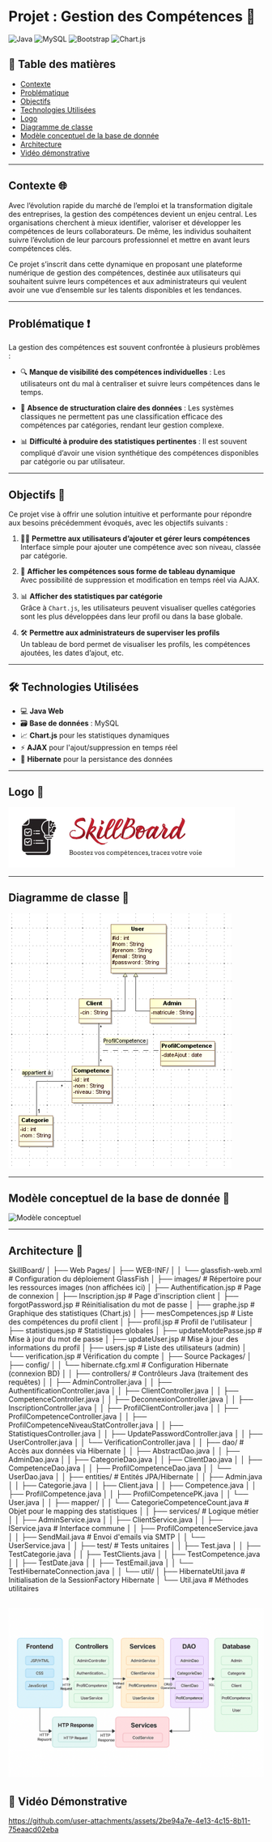 # **Projet : Gestion des Compétences** 🌟
![Java](https://img.shields.io/badge/Java-17-blue) ![MySQL](https://img.shields.io/badge/MySQL-8.0-blue) ![Bootstrap](https://img.shields.io/badge/Bootstrap-5-purple) ![Chart.js](https://img.shields.io/badge/Chart.js-4.0-orange)

## 📌 Table des matières
- [Contexte](#contexte)
- [Problématique](#problématique)
- [Objectifs](#objectifs)
- [Technologies Utilisées](#technologies-utilisées)
-  [Logo](#logo)
- [Diagramme de classe](#diagramme-de-classe)
- [Modèle conceptuel de la base de donnée](#modèle-conceptuel-de-la-base-de-donnée)
- [Architecture](#architecture)
- [Vidéo démonstrative](#Vidéo-Démonstrative)

---

## **Contexte** 🌐

Avec l’évolution rapide du marché de l’emploi et la transformation digitale des entreprises, la gestion des compétences devient un enjeu central. Les organisations cherchent à mieux identifier, valoriser et développer les compétences de leurs collaborateurs. De même, les individus souhaitent suivre l’évolution de leur parcours professionnel et mettre en avant leurs compétences clés.

Ce projet s’inscrit dans cette dynamique en proposant une plateforme numérique de gestion des compétences, destinée aux utilisateurs qui souhaitent suivre leurs compétences et aux administrateurs qui veulent avoir une vue d’ensemble sur les talents disponibles et les tendances.



---

## **Problématique** ❗️

La gestion des compétences est souvent confrontée à plusieurs problèmes :


- 🔍 **Manque de visibilité des compétences individuelles** : Les utilisateurs ont du mal à centraliser et suivre leurs compétences dans le temps.


- 📁 **Absence de structuration claire des données** : Les systèmes classiques ne permettent pas une classification efficace des compétences par catégories, rendant leur gestion complexe.

- 📊 **Difficulté à produire des statistiques pertinentes** : Il est souvent compliqué d’avoir une vision synthétique des compétences disponibles par catégorie ou par utilisateur.

---

## **Objectifs** 🎯

Ce projet vise à offrir une solution intuitive et performante pour répondre aux besoins précédemment évoqués, avec les objectifs suivants :

1. 🧑‍💻 **Permettre aux utilisateurs d’ajouter et gérer leurs compétences**  
   Interface simple pour ajouter une compétence avec son niveau, classée par catégorie.


2. 📌 **Afficher les compétences sous forme de tableau dynamique**  
   Avec possibilité de suppression et modification en temps réel via AJAX.


3. 📊 **Afficher des statistiques par catégorie**  
   Grâce à `Chart.js`, les utilisateurs peuvent visualiser quelles catégories sont les plus développées dans leur profil ou dans la base globale.

   
4. 🛠 **Permettre aux administrateurs de superviser les profils**  
   Un tableau de bord permet de visualiser les profils, les compétences ajoutées, les dates d’ajout, etc.


---

##  🛠 **Technologies Utilisées** 

- 💻 **Java Web**
- 🗃 **Base de données** : MySQL
- 📈 **Chart.js** pour les statistiques dynamiques
- ⚡ **AJAX** pour l'ajout/suppression en temps réel
- 🧩 **Hibernate** pour la persistance des données

---
## **Logo** 🧩

![Logo](./web/images/logo.png)

---
## **Diagramme de classe** 🧩

![Diagramme de classe](./web/images/diagclasses.png)

---

## **Modèle conceptuel de la base de donnée** 🧠

![Modèle conceptuel](./web/imagesconception.png)

---


## **Architecture** 🧩
SkillBoard/
│
├── Web Pages/
│   ├── WEB-INF/
│   │   └── glassfish-web.xml         # Configuration du déploiement GlassFish
│   ├── images/                       # Répertoire pour les ressources images (non affichées ici)
│   ├── Authentification.jsp          # Page de connexion
│   ├── Inscription.jsp               # Page d'inscription client
│   ├── forgotPassword.jsp            # Réinitialisation du mot de passe
│   ├── graphe.jsp                    # Graphique des statistiques (Chart.js)
│   ├── mesCompetences.jsp            # Liste des compétences du profil client
│   ├── profil.jsp                    # Profil de l'utilisateur
│   ├── statistiques.jsp              # Statistiques globales
│   ├── updateMotdePasse.jsp          # Mise à jour du mot de passe
│   ├── updateUser.jsp                # Mise à jour des informations du profil
│   ├── users.jsp                     # Liste des utilisateurs (admin)
│   └── verification.jsp              # Vérification du compte
│
├── Source Packages/
│   ├── config/
│   │   └── hibernate.cfg.xml         # Configuration Hibernate (connexion BD)
│
│   ├── controllers/                  # Contrôleurs Java (traitement des requêtes)
│   │   ├── AdminController.java
│   │   ├── AuthentificationController.java
│   │   ├── ClientController.java
│   │   ├── CompetenceController.java
│   │   ├── DeconnexionController.java
│   │   ├── InscriptionController.java
│   │   ├── ProfilClientController.java
│   │   ├── ProfilCompetenceController.java
│   │   ├── ProfilCompetenceNiveauStatController.java
│   │   ├── StatistiquesController.java
│   │   ├── UpdatePasswordController.java
│   │   ├── UserController.java
│   │   └── VerificationController.java
│
│   ├── dao/                          # Accès aux données via Hibernate
│   │   ├── AbstractDao.java
│   │   ├── AdminDao.java
│   │   ├── CategorieDao.java
│   │   ├── ClientDao.java
│   │   ├── CompetenceDao.java
│   │   ├── ProfilCompetenceDao.java
│   │   └── UserDao.java
│
│   ├── entities/                     # Entités JPA/Hibernate
│   │   ├── Admin.java
│   │   ├── Categorie.java
│   │   ├── Client.java
│   │   ├── Competence.java
│   │   ├── ProfilCompetence.java
│   │   ├── ProfilCompetencePK.java
│   │   └── User.java
│
│   ├── mapper/
│   │   └── CategorieCompetenceCount.java # Objet pour le mapping des statistiques
│
│   ├── services/                     # Logique métier
│   │   ├── AdminService.java
│   │   ├── ClientService.java
│   │   ├── IService.java             # Interface commune
│   │   ├── ProfilCompetenceService.java
│   │   ├── SendMail.java             # Envoi d'emails via SMTP
│   │   └── UserService.java
│
│   ├── test/                         # Tests unitaires
│   │   ├── Test.java
│   │   ├── TestCategorie.java
│   │   ├── TestClients.java
│   │   ├── TestCompetence.java
│   │   ├── TestDate.java
│   │   ├── TestEmail.java
│   │   └── TestHibernateConnection.java
│
│   └── util/
│       ├── HibernateUtil.java        # Initialisation de la SessionFactory Hibernate
│       └── Util.java                 # Méthodes utilitaires


![Architecture](./web/images/architecture.png)
---

## 🎥 **Vidéo Démonstrative**

https://github.com/user-attachments/assets/2be94a7e-4e13-4c15-8b11-75eaacd02eba
